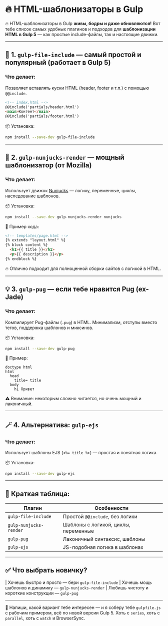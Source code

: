 # 🔥 HTML-шаблонизаторы в Gulp
🔥 HTML-шаблонизаторы в Gulp **живы, бодры и даже обновляются!** Вот тебе список самых удобных плагинов и подходов для **шаблонизации HTML в Gulp 5** — как простые include-файлы, так и настоящие движки.

---

## 🔧 1. `gulp-file-include` — самый простой и популярный (работает в Gulp 5)

### Что делает:

Позволяет вставлять куски HTML (header, footer и т.п.) с помощью `@@include`.

```html
<!-- index.html -->
@@include('partials/header.html')
<main>Контент</main>
@@include('partials/footer.html')
```

📦 Установка:

```bash
npm install --save-dev gulp-file-include
```

---

## 🧠 2. `gulp-nunjucks-render` — мощный шаблонизатор (от Mozilla)

### Что делает:

Использует движок [Nunjucks](https://mozilla.github.io/nunjucks/) — логику, переменные, циклы, наследование шаблонов.

📦 Установка:

```bash
npm install --save-dev gulp-nunjucks-render nunjucks
```

📄 Пример кода:

```html
<!-- templates/page.html -->
{% extends "layout.html" %}
{% block content %}
  <h1>{{ title }}</h1>
  <p>{{ description }}</p>
{% endblock %}
```

🔥 Отлично подходит для полноценной сборки сайтов с логикой в HTML.

---

## 💡 3. `gulp-pug` — если тебе нравится Pug (ex-Jade)

### Что делает:

Компилирует Pug-файлы (`.pug`) в HTML. Минимализм, отступы вместо тегов, поддержка шаблонов и миксинов.

📦 Установка:

```bash
npm install --save-dev gulp-pug
```

📄 Пример:

```pug
doctype html
html
  head
    title= title
  body
    h1 Привет
```

⚠️ Внимание: некоторым сложно читается, но очень мощный и лаконичный.

---

## 🪄 4. Альтернатива: `gulp-ejs`

### Что делает:

Использует шаблоны EJS (`<%= title %>`) — простая и понятная логика.

📦 Установка:

```bash
npm install --save-dev gulp-ejs
```

---

## 🧾 Краткая таблица:

| Плагин                 | Особенности                          |
| ---------------------- | ------------------------------------ |
| `gulp-file-include`    | Простой `@@include`, без логики      |
| `gulp-nunjucks-render` | Шаблоны с логикой, циклы, переменные |
| `gulp-pug`             | Лаконичный синтаксис, шаблоны        |
| `gulp-ejs`             | JS-подобная логика в шаблонах        |

---

## ✅ Что выбрать новичку?

\| Хочешь быстро и просто — бери `gulp-file-include`
\| Хочешь мощь шаблонов и динамику — `gulp-nunjucks-render`
\| Любишь чистоту и короткие конструкции — `gulp-pug`

---

💬 Напиши, какой вариант тебе интересен — и я соберу тебе `gulpfile.js` с рабочим примером, всё по новой версии Gulp 5. Хоть с `series`, хоть с `parallel`, хоть с `watch` и BrowserSync.

